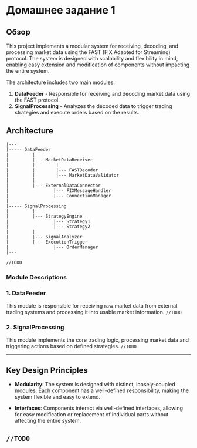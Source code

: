 # Домашнее задание 1

## Обзор

This project implements a modular system for receiving, decoding, and processing market data using the FAST (FIX Adapted for Streaming) protocol. The system is designed with scalability and flexibility in mind, enabling easy extension and modification of components without impacting the entire system.

The architecture includes two main modules:
1. **DataFeeder** - Responsible for receiving and decoding market data using the FAST protocol.
2. **SignalProcessing** - Analyzes the decoded data to trigger trading strategies and execute orders based on the results.

## Architecture
```
|---
|----- DataFeeder
|         |
|         |--- MarketDataReceiver
|         |        |
|         |        |--- FASTDecoder
|         |        |--- MarketDataValidator
|         |
|         |--- ExternalDataConnector
|                 |--- FIXMessageHandler
|                 |--- ConnectionManager
|
|----- SignalProcessing
|         |
|         |--- StrategyEngine
|                 |--- Strategy1
|                 |--- Strategy2
|         |
|         |--- SignalAnalyzer
|         |--- ExecutionTrigger
|                 |--- OrderManager
|---
```
```//TODO```

### Module Descriptions

### 1. **DataFeeder**
This module is responsible for receiving raw market data from external trading systems and processing it into usable market information.
```//TODO```

### 2. **SignalProcessing**
This module implements the core trading logic, processing market data and triggering actions based on defined strategies. ```//TODO```

---

## Key Design Principles

- **Modularity**: The system is designed with distinct, loosely-coupled modules. Each component has a well-defined responsibility, making the system flexible and easy to extend.
  
- **Interfaces**: Components interact via well-defined interfaces, allowing for easy modification or replacement of individual parts without affecting the entire system.

```//TODO```
---
